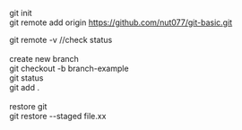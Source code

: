 git init<br>
git remote add origin https://github.com/nut077/git-basic.git

git remote -v  //check status<br><br>
create new branch<br>
git checkout -b branch-example<br>
git status<br>
git add .<br><br>
restore git<br>
git restore --staged file.xx<br>

